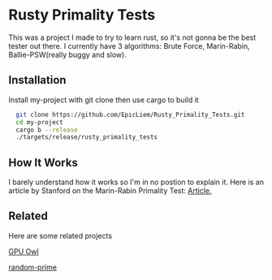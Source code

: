 
# Rusty Primality Tests

This was a project I made to try to learn rust, so it's not gonna be the best tester out there. I currently have 3 algorithms: Brute Force, Marin-Rabin, Ballie-PSW(really buggy and slow).


## Installation

Install my-project with git clone then use cargo to build it

```bash
  git clone https://github.com/EpicLiem/Rusty_Primality_Tests.git
  cd my-project
  cargo b --release
  ./targets/release/rusty_primality_tests
```


## How It Works

I barely understand how it works so I'm in no postion to explain it. Here is an article by Stanford on the Marin-Rabin Primality Test: [Article.](https://crypto.stanford.edu/pbc/notes/numbertheory/order.html)

## Related

Here are some related projects

[GPU Owl](https://github.com/preda/gpuowl)

[random-prime](https://github.com/cisc220/random-prime)

